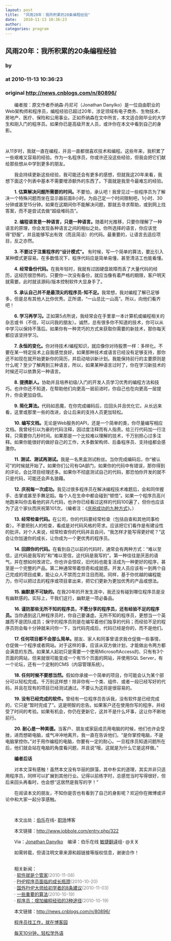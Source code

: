 ```yaml
---
layout: post
title:  "风雨20年：我所积累的20条编程经验"
date:   2010-11-13 10:36:23
author: 
categories: program
---
```


## 风雨20年：我所积累的20条编程经验
### by 
### at 2010-11-13 10:36:23
### original <http://news.cnblogs.com/n/80896/>

<p>　　编者按：原文作者乔纳森·丹尼可（Jonathan Danylko）是一位自由职业的Web架构师和程序员，编程经验已超过20年，涉足领域有电子商务、生物技术、房地产、医疗、保险和公用事业。正如乔纳森在文中所言，本文适合刚毕业的大学生和刚入门的程序员。如果你已是高级开发人员，或许你在本文中看到自己的身影。
</p>
<div>
<p style="text-align:center"> <img src="http://pic003.cnblogs.com/2010/104216/201011/2010111310210525.jpg" alt=""></p>
从11岁时，我就一直在编程，并且一直都很喜欢技术和编程。这些年来，我积累了一些艰难又容易的经验。作为一名程序员，你或许还没这些经验，但我会把它们献给那些想从中学到更多的朋友。
<p>　　我会持续更新这些经验，我可能还会有更多的感想，但就我这20年来看，我想下面这个列表中基本不需要增添额外的东西了。下面就是我至今最难忘的经验。</p>
<p>　　<strong>1. 估算解决问题所需要的时间。</strong>不要怕，承认吧！我曾见过一些程序员为了解决一个特殊问题而坐在显示器前面8小时。为自己定一个时间限制吧，1小时、30分钟或甚至15分钟。如果在这期间你不能解决问题，那就去寻求帮助，或到网上找答案，而不是尝试去做“超级堆码员”。</p>
<p>　　<strong>2. 编程语言是一种语言，只是一种语言。</strong>随着时光推移，只要你理解了一种语言的原理，你会发现各种语言之间的相似之处。你所选择的语言，你应该觉得“舒服”，并且能够写出有效（而且简洁）的代码。最重要的，让语言去适应项目，反之亦然。</p>
<p>　　<strong>3. 不要过于注重程序的“设计模式”。</strong> 有时候，写一个简单的算法，要比引入某种模式更容易。在多数情况下，程序代码应是简单易懂，甚至清洁工也能看懂。 </p>
<p>　　<strong>4. 经常备份代码。</strong>在我年轻时，我就有过因硬盘故障而丢了大量代码的经历，这经历很恐怖的。只要你一次没有备份，就应当像有着严格的期限，客户明天就需要。此时就该源码/版本控制软件大显身手了。</p>
<p>　　<strong>5. 承认自己并不是最顶尖的程序员-知不足。</strong>我常想，我对编程了解已足够多，但是总有其他人比你优秀。正所谓，“一山总比一山高”。所以，向他们看齐吧！</p>
<p>　　<strong>6. 学习再学习。</strong>正如第5点所说，我经常会在手里拿一本计算机或编程相关的杂志或书（不信，可以问我的朋友）。诚然，总有很多你不知道的技术，你可以从中学习以保持不落后。如果你有一种灵巧的方式来获取你需要的新技术，那你每天都应该坚持学习。</p>
<p>　　<strong>7. 永恒的</strong><strong>变化</strong><strong>。</strong>你对待技术/编程知识，就应像你对待股票一样：多样化。不要在某一特定技术上自我感觉良好。如果那种技术或语言已经没有足够支持，那你还不如现在就开始更新你的简历，并启动培训新计划。我能保持前行的主要原则是什么呢？至少了解两到三种语言，所以，如果某种语言过时了，你在学习新技术的时候还可以依靠另一种语言。</p>
<p>　　<strong>8. 提携新人。</strong>协助并且培养初级/入门的开发人员学习优秀的编程方法和技巧。也许你还不知道，在帮助他们向更高一层前进时，你自己也在向更高一层提升，你会更加自信。</p>
<p>　　<strong>9. 简化算法。</strong>代码如恶魔，在你完成编码后，应回头并且优化它。从长远来看，这里或那里一些的改进，会让后来的支持人员更加轻松。</p>
<p>　　<strong>10. 编写文档。</strong>无论是Web服务的API，还是一个简单的类，你尽量编写相应文档。我曾经引以为豪的代码注释，因过度注释而有人指责。给三行代码加一行注释，只需要你几秒时间。如果那是一个比较难以理解的技术，千万别担心过多注释。如果你能很好的做好自己的工作，大多数架构师、后备程序员、支持组都会感激你。</p>
<p>　　<strong>11. 测试、测试再测试。</strong>我是一名黑盒测试粉丝。当你完成编码后，你“被认可”的时候就开始了。如果你们公司有QA部门，如果你的代码中有错误，那你得到的评论，会比项目经理还多。如果你不彻底测试自己的代码，那恐怕你开发的就不只是代码，可能还会声名狼藉。</p>
<p>　　<strong>12. 庆祝每一次成功。</strong>我见过很多程序员在解决编程技术难题后，会和同伴握手、击掌或甚至手舞足蹈。每个人在生命中都会碰到“顿悟”。如果一个程序员高兴地跑来叫你去看他的非凡代码，也许你已经看过这样的代码100遍了，但你也应该为了这个家伙而庆祝第101次。（编者注：《<a href="http://www.jobbole.com/entry.php/323">庆祝成功的九种方式</a>》。）</p>
<p>　　<strong>13. 经常检查代码。</strong>在公司，你的代码要经常检查（包括自查和其他同事检查）。不要把别人的检查，看成是对代码风格的苛求。应该把它们看作是有建设性的批评。对个人来说，经常检查你的代码并且自问，“我怎样才能写得更好呢？”这会让你加速你的成长，让你成为一个更优秀的程序员。</p>
<p>　　<strong>14. 回顾你的代码。</strong>在看到自己以前的代码时，通常会有两种方式：“难以至信，这代码是我写的”和“难以至信，这代码是我写的”。第一种往往是厌恶的语气，并在想如何改进它。你也许会惊叹，旧代码也能复活成为一种更好的程序，甚至是一个完整的产品。第二种通常带着惊奇和成就感。开发人员应该有一到两个自己完成的项目成果，能让众人不禁而立并注目而观。同样，基于你优越的编程能力，你可以把过去的程序或项目拿出来，把它们更新为更加优秀的产品或想法。</p>
<p>　　<strong>15. 幽默是不可缺的。</strong>在我20年的开发生涯中，我还没有碰到哪位程序员是没有幽默感的。实际上，干我们这行，幽默是一项必备品。</p>
<p>　　<strong>16. 谨防那些无所不知的程序员，不愿分享的程序员，还有经验不足的程序员。</strong>当你遇到这几种程序员时，你自己要谦虚。无所不知的程序员，更想当一个英雄而不是团队成员；保守的程序员则是在编写着他们独享的代码；而经验不足的程序员则会每十分钟就来问你一下，当代码完成后，代码已经是你的，而不是他们。</p>
<p>　　<strong>17. 任何项目都不会那么简单。</strong>朋友、家人和同事曾请求我仓促做一些事情，仓促做一个程序或者网站。对于这样的事，应该从双方做计划，才能做出令两方都会满意的东西。如果某人起初只是需要一个使用MicrosoftAccess的、只有有3个页面的网站，但来就很可能变成一个有15个页面的网站，并使用SQL Server，有一个论坛，还有一个定制的CMS（内容管理系统）。</p>
<p>　<strong>　18. 任何时候不要想当然。</strong>假如你承接一个简单的项目，你可能会认为某个部分可以轻松完成。千万别这样想！除非你有一个类、组件、或者一段已经写好的代码，并且在现有的项目已经测试通过。不要认为这将是很容易的。</p>
<p>　　<strong>19. 没有已经完成的软件。</strong>曾经有一位程序员告诉我，没有软件是已经完成的，它只是“暂时完成了”。这是明智的忠告。如果客户还在使用你写的程序，并经受了时间的考验。如果有机会，你仍在更新它，这并不是什么坏事，这让你不断地前行。</p>
<p>　　<strong>20. 耐心是一种美德。</strong>当客户、朋友或家庭成员用电脑的时候，他们也许会受挫，进而想砸电脑，或气冲冲地离开。我一直在告诉他们，“是你掌控电脑，不是电脑掌控你。”对于用作编程的电脑，你要有一定的耐心。一旦程序员知道问题所在后，他们就会站在电脑的角度看问题，并且说“哦，这就是为什么它是这样做。”</p>
<p>　　<strong>编者后话</strong></p>
<p>　　对本文深有感触！虽然本文没有华丽的辞藻，其中朴实的道理，其实并非只适用程序员，同样可以扩展到其他行业。记得以前练字时，总感觉当时写得很好，但后来回头再看时，也会想“这居然是我写的字！”</p>
<p>　　在阅读本文的朋友，不知你是否也有看到了自己的身影呢？欢迎你在微博或评论中和大家一起分享感触。</p>
<p> </p>
<p>　　本文出处：<a href="http://www.jobbole.com/">伯乐</a>在线- <a href="http://www.jobbole.com/blog.php">职场</a>博客</p>
<p>　　本文链接：<a href="http://www.jobbole.com/entry.php/322">http://www.jobbole.com/entry.php/322</a></p>
<p>　　Via：<a rel="nofollow" href="http://www.dcs-media.com/Archive/20-20-top-20-programming-lessons-ive-learned-in-20-years-FH">Jonathan Danylko</a>　编译：伯乐在线 <a href="http://www.jobbole.com/showthread.php/3546">敏捷翻译</a>组- @关关</p>
<p>　　如需转载，但请注明文章来源和超链接等版权信息，谢谢合作！</p>
</div><p><br>　　相关新闻：<br>　　· <a href="http://news.cnblogs.com/n/80121/">软件就是个管家</a><span style="color:gray">(2010-11-08)</span><br>　　· <a href="http://news.cnblogs.com/n/77955/">PHP程序员面临的成长瓶颈</a><span style="color:gray">(2010-10-20)</span><br>　　· <a href="http://news.cnblogs.com/n/79623/">国外PHP大师给初学者的8条建议</a><span style="color:gray">(2010-11-03)</span><br>　　· <a href="http://news.cnblogs.com/n/77871/">一些重要的算法</a><span style="color:gray">(2010-10-19)</span><br>　　· <a href="http://news.cnblogs.com/n/77817/">程序员：增加编程经验的3种途径</a><span style="color:gray">(2010-10-19)</span><br></p><p>　　本文链接：<a href="http://news.cnblogs.com/n/80896/">http://news.cnblogs.com/n/80896/</a></p><p>　　<a href="http://job.cnblogs.com">程序员找工作，就在博客园</a></p><p>　　<a href="http://a4.yeshj.com/rd/34138/">每天10分钟，轻松学外语</a></p><img src="http://news.cnblogs.com/news/rssclick.aspx?id=80896" width="1" height="1" alt="">